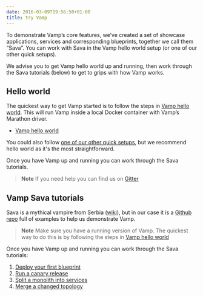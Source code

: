 ```yaml
---
date: 2016-03-09T19:56:50+01:00
title: try Vamp
---
```


To demonstrate Vamp’s core features, we’ve created a set of showcase applications, services and corresponding blueprints, together we call them “Sava”. You can work with Sava in the Vamp hello world setup (or one of our other quick setups). 

We advise you to get Vamp hello world up and running, then work through the Sava tutorials (below) to get to grips with how Vamp works.

## Hello world
The quickest way to get Vamp started is to follow the steps in [Vamp hello world](/vamp-hello-world/). This will run Vamp inside a local Docker container with Vamp’s Marathon driver.   

* [Vamp hello world](/vamp-hello-world/)

You could also follow [one of our other quick setups](/install/), but we recommend hello world as it's the most straightforward.

Once you have Vamp up and running you can work through the Sava tutorials.  

> **Note** If you need help you can find us on [Gitter](https://gitter.im/magneticio/vamp)  

## Vamp Sava tutorials

Sava is a mythical vampire from Serbia ([wiki](http://en.wikipedia.org/wiki/Sava_Savanovi%C4%87)), but in our case it is a [Github repo](https://github.com/magneticio/sava) full of examples to help us demonstrate Vamp.

> **Note** Make sure you have a running version of Vamp. The quickest way to do this is by following the steps in [Vamp hello world](/vamp-hello-world/)

Once you have Vamp up and running you can work through the Sava tutorials:

1. [Deploy your first blueprint](/deploy-your-first-blueprint/)
2. [Run a canary release](/run-a-canary-release/)
3. [Split a monolith into services](/split-into-services/)
4. [Merge a changed topology](/merge/)